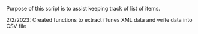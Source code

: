 Purpose of this script is to assist keeping track of list of items.

2/2/2023: Created functions to extract iTunes XML data and write data into CSV file

